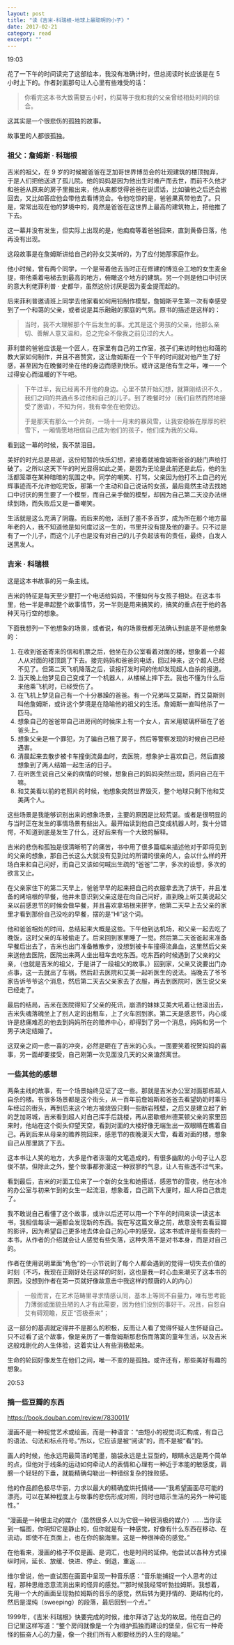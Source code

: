 ```yaml
---
layout: post
title: "读《吉米-科瑞根-地球上最聪明的小子》" 
date: 2017-02-21
category: read 
excerpt: ""
---
```


19:03

花了一下午的时间读完了这部绘本，我没有准确计时，但总阅读时长应该是在 5 小时上下的。作者封面那句让人心里有些难受的话：

> 你看完这本书大致需要五小时，约莫等于我和我的父亲曾经相处时间的综合。

这其实是一个很悲伤的孤独的故事。

故事里的人都很孤独。

### 祖父：詹姆斯 · 科瑞根

吉米的祖父，在 9 岁的时候被爸爸在芝加哥世界博览会的壮观建筑的楼顶抛弃，于是人们把他送进了孤儿院。他的妈妈是因为他出生时难产而去世，而前不久他才和爸爸从原来的房子里搬出来，他从来都觉得爸爸在说谎话，比如骗他之后还会搬回去，又比如答应他会带他去看博览会。令他吃惊的是，爸爸果真带他去了。只是，常常出现在他的梦境中的，竟然是爸爸在这世界上最高的建筑物上，把他推了下去。

这一幕并没有发生，但实际上出现的是，他痴痴等着爸爸回来，直到黄昏日落，他再没有出现。

这段故事是在詹姆斯讲给自己的孙女艾美听的，为了应付她那家庭作业。

他小时候，曾有两个同学，一个是带着他去当时正在修建的博览会工地的女生麦金提，带他乘着电梯去到最高的地方，俯瞰这个地方的建筑。另一个则是他口中讨厌的意大利佬菲利普 · 史都华，虽然这份讨厌是因为麦金提而起的。

后来菲利普邀请班上同学去他家看如何用铅制作模型，詹姆斯平生第一次有幸感受到了一个和蔼的父亲，或者说是其乐融融的家庭的气氛。原书的描述是这样的：

> 当时，我不大理解那个午后发生的事。尤其是这个男孩的父亲，他那么亲切、善解人意又温和，总之完全不像我之前见过的大人。

菲利普的爸爸应该是一个匠人，在家里有自己的工作室，孩子们来访时他也和蔼的教大家如何制作，并且不吝赞赏，这让詹姆斯在一个下午的时间就对他产生了好感，甚至因为在晚餐时坐在他的身边而感到快乐。或许这是他有生之年，唯一一个过得安心而温暖的下午吧。

> 下午过半，我已经离不开他的身边。心里不禁开始幻想，就算刚结识不久，我们之间的共通点多过他和自己的儿子。到了晚餐时分（我们自然而然地接受了邀请），不知为何，我有幸坐在他旁边。
>
> 于是那天有那么一个片刻，一场十一月末的暴风雪，让我安稳躲在厚厚的积雪下，一厢情愿地相信自己成为他们的孩子，他们成为我的父母。

看到这一幕的时候，我不禁泪目。

美好的时光总是易逝，这份短暂的快乐幻想，紧接着就被詹姆斯爸爸的敲门声给打破了。之所以这天下午的时光显得如此之美，是因为无论是此前还是此后，他的生活都笼罩在某种暗暗的氛围之中。同学的嘲笑、打骂，父亲因为他打不上自己的光辉事迹而不允许他吃完饭，那第一个主动和自己说话的女孩，最后竟然主动去找她口中讨厌的男生要了一个模型，而自己亲手做的模型，却因为自己第二天没办法继续到场，而失败后又是一番嘲笑。

生活就是这么充满了阴霾。而后来的他，活到了差不多百岁，成为所在那个地方最年老的人，我不知道他是如何度过这一生的，书里并没有提及他的妻子。只不过是有了一个儿子，而这个儿子也是没有对自己的儿子负起该有的责任，最终，白发人送黑发人。

### 吉米 · 科瑞根

这是这本书故事的另一条主线。

吉米的特征是每天至少要打一个电话给妈妈，不懂如何与女孩子相处。在这本书里，他一半是串起整个故事情节，另一半则是用来搞笑的，搞笑的重点在于他的各种天马行空的想象。

下面我想列一下他想象的场景，或者说，有的场景我都无法确认到底是不是他想象的：

1. 在收到爸爸寄来的信和机票之后，他坐在办公室看着对面的楼，想象着一个超人从对面的楼顶跳了下去。接完妈妈和爸爸的电话，回过神来，这个超人已经不见了。但第二天飞机降落之后，读报打发时间的他却发现超人自杀的报道。
2. 当天晚上他梦见自己变成了一个机器人，从楼梯上摔下去。我也不懂为什么后来他乘飞机时，已经受伤了。
3. 在飞机上梦见自己有一个十分暴躁的爸爸。有一个兄弟叫艾莫斯，而艾莫斯则叫他詹姆斯，或许这个梦境是在隐喻他的祖父的生活。詹姆斯一直叫他杀了一匹马。
4. 想象自己的爸爸带自己进房间的时候床上有一个女人，吉米用玻璃杯砸在了爸爸头上。
5. 想象父亲是一个罪犯，为了骗自己租了房子，然后等警察发现的时候自己已经遇害。
6. 清晨起来去散步被卡车撞倒流鼻血时，去医院，想象护士喜欢自己，然后直接想象到了两人结婚一起生活的日子。
7. 在听医生说自己父亲的病情的时候，想象自己的妈妈突然出现，质问自己在干嘛。
8. 和艾美看以前的老照片的时候，他想象突然世界毁灭，整个地球只剩下他和艾美两个人。

这些场景是我能够识别出来的想象场景，主要的原因是比较荒诞。或者是很明显的与当时正在发生的事情场景有些出入。最开始读到他自己变成机器人时，我十分错愕，不知道到底是发生了什么，还好后来有一个大致的解释。

吉米的悲伤和孤独是很清晰明了的痛苦，书中用了很多篇幅来描述他对于即将见到的父亲的想象，那自己长这么大就没有见到过的所谓的很亲的人，会以什么样的开场白来和自己问好，而自己又该如何喊出生疏的“爸爸”二字，多次的设想，多次的欲言又止。

在父亲家住下的第二天早上，爸爸早早的起来把自己的衣服拿去洗了烘干，并且准备的烤培根的早餐，他并未意识到父亲这是在向自己问好，直到晚上听艾美说起父亲以前感恩节的时候会做早餐，并且喜欢拿培根来拼字，他第二天早上去父亲的家里才看到那份自己没吃的早餐，摆的是“HI”这个词。

他和爸爸相处的时间，总结起来大概是这些。下午他到达机场，和父亲一起去吃了晚饭，这时父亲的车被偷走了。后来回到家里睡了一觉。然后第二天爸爸起来准备早餐后出去了，吉米也出门准备散散步，没想到被卡车撞得流鼻血，这里然后父亲来送他去医院，医院出来两人坐出租车去吃东西。吃东西的时候遇到了父亲的父亲，（也就是吉米的祖父，于是讲了一段祖父的故事。）回到家，父亲又说要出门办点事，这一去就出了车祸，然后赶去医院和艾美一起听医生的说法。当晚去了爷爷家告诉爷爷这个消息，然后第二天去父亲家去了衣服，再去到医院时，医生说父亲已经走了。

最后的结局，吉米在医院得知了父亲的死讯，崩溃的妹妹艾美大吼着让他滚出去，吉米失魂落魄坐上了别人定的出租车，上了火车回到家。第二天是感恩节，内心或许是悲痛难忍的他去到妈妈所在的赡养中心，却得到了另一个消息，妈妈和另一个男子决定结婚了。

这双亲之间一悲一喜的冲突，必然是砸在了吉米的心头。一面要笑着祝贺妈妈的喜事，另一面却要接受，自己刚第一次见面没几天的父亲溘然离世。

### 一些其他的感想

两条主线的故事，有一个场景始终见证了这一些。那就是吉米办公室对面那栋超人自杀的楼。有很多场景都是这个街头，从一百年前詹姆斯和爸爸去看望奶奶时乘马车经过的街头，再到后来这个地方被烧毁只剩一些断岩残壁，之后又是建立起了新的芝加哥城，吉米看到超人对自己挥手后跳楼，再从密歇根州德莱顿父亲的家里回来时，他站在这个街头仰望天空，看到对面的大楼好像无端生出一双眼睛在瞧着自己。再到后来从母亲的赡养院回来，感恩节的夜晚漫天大雪，看着对面的楼，想象自己从那里跳了下去。

这本书让人笑的地方，大多是作者诙谐的文笔造成的，有很多幽默的小句子让人忍俊不禁。但除此之外，整个故事都弥漫这一种寂寥的气息，让人有些透不过气来。

看到最后，吉米的对面工位来了一个新的女生和她搭话，感恩节的雪夜，他在冰冷的办公室与初来乍到的女生一起流泪，想象着，自己跳下大厦时，超人将自己救走了。



我不敢说自己看懂了这个故事，或许以后还可以用一个下午的时间来读一读这本书，我相信每读一遍都会发现新的东西。我在写这篇文章之前，故意没有去看豆瓣的影评，因为希望自己更多地去体会自己的心中的感受。这本书或许是有些丧的一本书，从作者的介绍就会让人感觉有些失落，这种失落不是对书本身，而是对自己的。

作者在使用说明里面“角色”的一小节说到了每个人都会遇到的觉得一切失去价值的时刻（不巧，我现在正刚好处在这样的时刻，这也是我一时心血来潮买了这本书的原因，没想到作者在第一页就好像故意击中我这样的颓唐的人的内心）

> 一般而言，在艺术范畴里寻求情感认同，基本上等同不自量力，唯有思考能力薄弱或面貌丑陋的人才有此需要，因为他们没别的事好干。况且，自怨自艾有碍观瞻，反正“否极泰来”；

这一部分的基调就定得并不是那么的积极，反而让人看了觉得怀疑人生怀疑自己。只不过看了这个故事，像是亲历了一番詹姆斯那悲伤而落寞的童年生活，以及吉米这般戏剧化的人生体验，这着实让人有些消极起来。

生命的轮回好像发生在他们之间，唯一不变的是孤独。或许还有，那些美好有趣的想象。

20:53



### 摘一些豆瓣的东西

https://book.douban.com/review/7830011/ 

漫画不是一种视觉艺术或绘画，而是一种语言：“由短小的视觉词汇构成，有自己的语法、句法和标点符号。”所以，它应该是被“阅读”的，而不是被“看”的。

画人的时候，他永远用最简洁的笔墨，脑袋永远是土豆型的，眼睛永远是两个简单的点，但他对于线条的运动如何牵动人的表情和心理有一种近于本能的敏感度，肩膀一个轻轻的下垂，就能精确勾勒出一种错综复杂的挫败感。

他的作品颜色极尽华丽，力求以最大的精确度烘托情绪——“我希望画面尽可能的漂亮，可以在某种程度上与故事的悲伤形成对照，同时也暗示生活的另外一种可能性。”

“漫画是一种很主动的媒介（虽然很多人以为它很一种很消极的媒介）……当你读到一幅图，你明知它是静止的，但你就是有一种感觉，好像有什么东西在移动、在流动，即使不在页面上，也在你的脑海里。这是一种很神奇的感觉。”

在他看来，漫画的格子不仅是画、是词汇，也是时间的延伸。他尝试以各种方式操纵时间，延长、放缓、快进、停止、倒退，重返……



维尔曾说，他一直试图在画面中呈现一种音乐感：“音乐能捕捉一个人思考的过程，那种思维恣意流淌出来的怪异的感觉。”“那时候我经常听勃拉姆斯。我想着，先用一个大的画面呈现勃拉姆斯的音乐的感觉，然后转为更抒情的、更结构化的，然后是混纯（sweeping）的段落，最后回到一个点。”

1999年，《吉米·科瑞根》快要完成的时候，维尔拜访了达戈的故居。他在自己的日记里这样写道：“整个房间就像是一个为维护孤独而建设的堡垒，但它有一种奇怪的振奋人心的力量，像一个我们所有人都要经历的人生的隐喻。”
